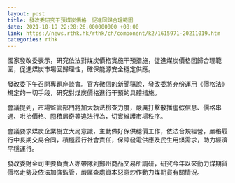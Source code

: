```yaml
---
layout: post
title: 發改委研究干預煤炭價格　促進回歸合理範圍
date: 2021-10-19 22:28:26.000000000 +08:00
link: https://news.rthk.hk/rthk/ch/component/k2/1615971-20211019.htm
categories: rthk
---
```


國家發改委表示，研究依法對煤炭價格實施干預措施，促進煤炭價格回歸合理範圍，促進煤炭市場回歸理性，確保能源安全穩定供應。

發改委下午召開專題座談會。官方微信的新聞稿說，發改委將充份運用《價格法》規定的一切手段，研究對煤炭價格進行干預的具體措施。

會議提到，市場監管部門將加大執法檢查力度，嚴厲打擊散播虛假信息、價格串通、哄抬價格、囤積居奇等違法行為，切實維護市場秩序。

會議要求煤炭企業樹立大局意識，主動做好保供穩價工作，依法合規經營，嚴格履行中長期交易合同，積極履行社會責任，保障發電供應及民生用煤需求，助力經濟平穩運行。

發改委財金司主要負責人亦帶隊到鄭州商品交易所調研，研究今年以來動力煤期貨價格走勢及依法加強監管，嚴厲查處資本惡意炒作動力煤期貨有關情況。
